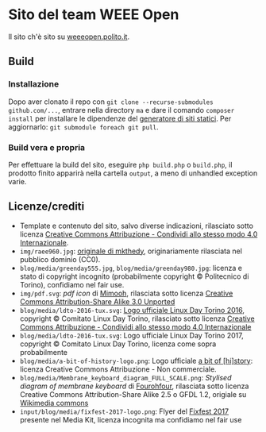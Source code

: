 # Sito del team WEEE Open
Il sito ch'è sito su [weeeopen.polito.it](http://weeeopen.polito.it).

## Build
### Installazione
Dopo aver clonato il repo con `git clone --recurse-submodules github.com/...`, entrare nella directory `ma` e dare il comando `composer install`
per installare le dipendenze del [generatore di siti statici](https://github.com/lvps/mechatronic-anvil).
Per aggiornarlo: `git submodule foreach git pull`.

### Build vera e propria
Per effettuare la build del sito, eseguire `php build.php` o `build.php`,
il prodotto finito apparirà nella cartella `output`, a meno di unhandled exception varie.

## Licenze/crediti
* Template e contenuto del sito, salvo diverse indicazioni, rilasciato sotto licenza [Creative Commons Attribuzione - Condividi allo stesso modo 4.0 Internazionale](http://creativecommons.org/licenses/by-sa/4.0/).
* `img/raee960.jpg`: [originale di mkthedy](https://pixabay.com/it/cestino-elettronico-piastre-622419/), originariamente rilasciata nel pubblico dominio (CC0).
* `blog/media/greenday555.jpg`, `blog/media/greenday980.jpg`: licenza e stato di copyright incognito (probabilmente copyright © Politecnico di Torino), confidiamo nel fair use.
* `img/pdf.svg`: *pdf icon* di [Mimooh](https://commons.wikimedia.org/wiki/User:Mimooh), rilasciata sotto licenza [Creative Commons Attribution-Share Alike 3.0 Unported](https://creativecommons.org/licenses/by-sa/3.0/deed.en)
* `blog/media/ldto-2016-tux.svg`: [Logo ufficiale Linux Day Torino 2016](https://github.com/0iras0r/ld2016/blob/877d31f8cbcd0a4add1677a34b432f39f7f4a5d5/2016/static/ld-2016-tux.svg), copyright © Comitato Linux Day Torino, rilasciato sotto licenza [Creative Commons Attribuzione - Condividi allo stesso modo 4.0 Internazionale](http://creativecommons.org/licenses/by-sa/4.0/)
* `blog/media/ldto-2016-tux.svg`: Logo ufficiale Linux Day Torino 2017, copyright © Comitato Linux Day Torino, licenza come sopra probabilmente
* `blog/media/a-bit-of-history-logo.png`: Logo ufficiale [a bit of \[hi\]story](http://abitofhistory.it/): licenza Creative Commons Attribuzione - Non commerciale.
* `blog/media/Membrane_keyboard_diagram_FULL_SCALE.png`: *Stylised diagram of membrane keyboard* di [Fourohfour](https://en.wikipedia.org/wiki/en:User:Fourohfour), rilasciata sotto licenza Creative Commons Attribution-Share Alike 2.5 o GFDL 1.2, origiale su [Wikimedia commons](https://commons.wikimedia.org/wiki/File:Membrane_keyboard_diagram_FULL_SCALE.png)
* `input/blog/media/fixfest-2017-logo.png`: Flyer del [Fixfest 2017](https://fixfest.therestartproject.org/) presente nel Media Kit, licenza incognita ma confidiamo nel fair use

